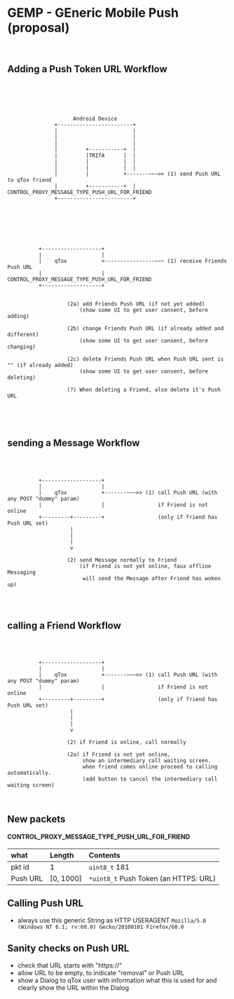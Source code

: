 
# GEMP - GEneric Mobile Push (proposal)
<br>

## Adding a Push Token URL Workflow
<br>
<br>


```


                     Android Device                                
               +------------------------+       
               |                        |                          
               |                        |     
               |                        |     
               |         +-----------+  |     
               |         |TRIfA      |  |    
               |         |           |  |  
               |         |           |  |
               |         |           +-------~~~>> (1) send Push URL to qTox friend
               |         +-----------+  |              CONTROL_PROXY_MESSAGE_TYPE_PUSH_URL_FOR_FRIEND  
               +------------------------+





```

<br>


```
          +-------------------+                          
          |                   |                          
          |    qTox           <----------------~~~ (1) receive Friends Push URL                           
          |                   |                        CONTROL_PROXY_MESSAGE_TYPE_PUSH_URL_FOR_FRIEND  
          +-------------------+                          


                   (2a) add Friends Push URL (if not yet added)
                       (show some UI to get user consent, before adding)

                   (2b) change Friends Push URL (if already added and different)
                       (show some UI to get user consent, before changing)

                   (2c) delete Friends Push URL when Push URL sent is "" (if already added)
                       (show some UI to get user consent, before deleting)

                   (?) When deleting a Friend, also delete it's Push URL



```

<br>



## sending a Message Workflow
<br>
<br>

```
          +-------------------+                          
          |                   |                          
          |    qTox           +-------~~~>> (1) call Push URL (with any POST "dummy" param)                          
          |                   |                 if Friend is not online
          +---------+---------+                 (only if friend has Push URL set)                                                     
                    |
                    |
                    |
                    v

                   (2) send Message normally to Friend
                       (if Friend is not yet online, faux offline Messaging
                        will send the Message after Friend has woken up)


```


<br>

## calling a Friend Workflow
<br>
<br>

```
          +-------------------+                          
          |                   |                          
          |    qTox           +-------~~~>> (1) call Push URL (with any POST "dummy" param)                         
          |                   |                 if Friend is not online   
          +---------+---------+                 (only if friend has Push URL set)         
                    |
                    |
                    |
                    v

                   (2) if Friend is online, call normally

                   (2a) if Friend is not yet online,
                        show an intermediary call waiting screen.
                        when friend comes online proceed to calling automatically.
                        (add button to cancel the intermediary call waiting screen)



```




## New packets


#### CONTROL_PROXY_MESSAGE_TYPE_PUSH_URL_FOR_FRIEND

|what       |Length               | Contents
|:----------|:--------------------|:-------------
|pkt id     | 1                   | `uint8_t` 181
|Push URL   | [0, 1000]           | `*uint8_t` Push Token (an HTTPS: URL)

## Calling Push URL
* always use this generic String as HTTP USERAGENT ```Mozilla/5.0 (Windows NT 6.1; rv:60.0) Gecko/20100101 Firefox/60.0```

## Sanity checks on Push URL

* check that URL starts with "https://"
* allow URL to be empty, to indicate "removal" or Push URL
* show a Dialog to qTox user with information what this is used for and clearly show the URL within the Dialog

